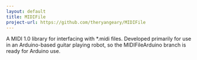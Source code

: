 ```yaml
---
layout: default
title: MIDIFile
project-url: https://github.com/theryangeary/MIDIFile
---
```


A MIDI 1.0 library for interfacing with \*.midi files. Developed primarily for
use in an Arduino-based guitar playing robot, so the MIDIFileArduino branch is
ready for Arduino use.

<!--vim: tw=80:-->

